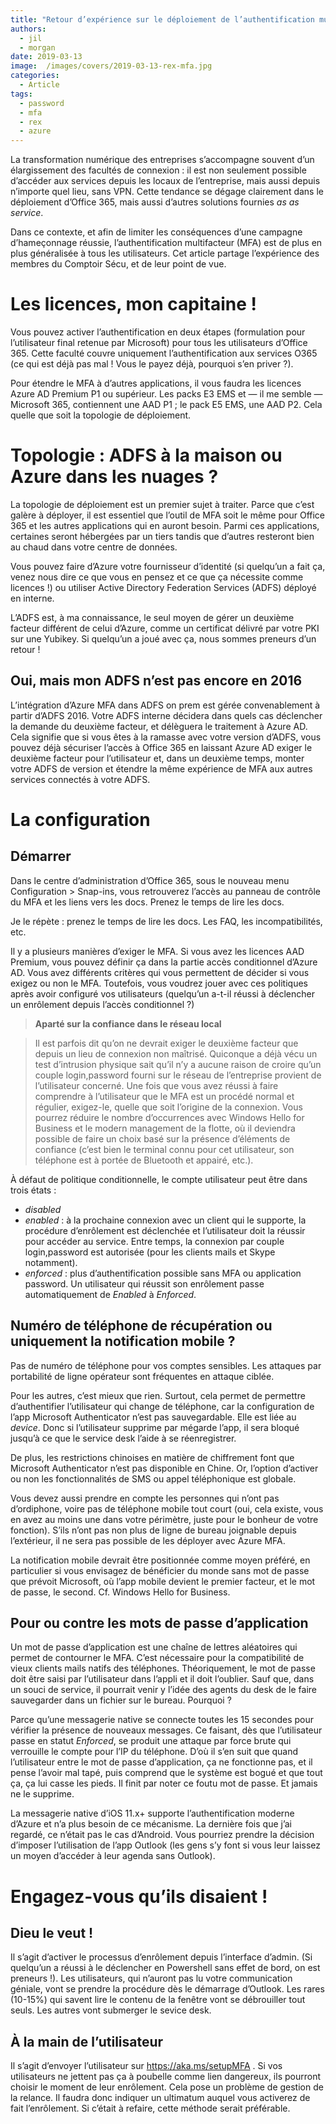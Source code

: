 ```yaml
---
title: "Retour d’expérience sur le déploiement de l’authentification multifacteur Microsoft en entreprise"
authors:
  - jil
  - morgan
date: 2019-03-13
image:  /images/covers/2019-03-13-rex-mfa.jpg
categories:
  - Article
tags:
  - password
  - mfa
  - rex
  - azure
---
```


La transformation numérique des entreprises s’accompagne souvent d’un élargissement des facultés de connexion : il est non seulement possible d’accéder aux services depuis les locaux de l’entreprise, mais aussi depuis n’importe quel lieu, sans VPN. Cette tendance se dégage clairement dans le déploiement d’Office 365, mais aussi d’autres solutions fournies *as as service*.

Dans ce contexte, et afin de limiter les conséquences d’une campagne d’hameçonnage réussie, l’authentification multifacteur (MFA) est de plus en plus généralisée à tous les utilisateurs. Cet article partage l’expérience des membres du Comptoir Sécu, et de leur point de vue.

# Les licences, mon capitaine !

Vous pouvez activer l’authentification en deux étapes (formulation pour l’utilisateur final retenue par Microsoft) pour tous les utilisateurs d’Office 365. Cette faculté couvre uniquement l’authentification aux services O365 (ce qui est déjà pas mal ! Vous le payez déjà, pourquoi s’en priver ?).

Pour étendre le MFA à d’autres applications, il vous faudra les licences Azure AD Premium P1 ou supérieur. Les packs E3 EMS et — il me semble — Microsoft 365, contiennent une AAD P1 ; le pack E5 EMS, une AAD P2. Cela quelle que soit la topologie de déploiement.

# Topologie : ADFS à la maison ou Azure dans les nuages ?

La topologie de déploiement est un premier sujet à traiter. Parce que c’est galère à déployer, il est essentiel que l’outil de MFA soit le même pour Office 365 et les autres applications qui en auront besoin. Parmi ces applications, certaines seront hébergées par un tiers tandis que d’autres resteront bien au chaud dans votre centre de données.

Vous pouvez faire d’Azure votre fournisseur d’identité (si quelqu’un a fait ça, venez nous dire ce que vous en pensez et ce que ça nécessite comme licences !) ou utiliser Active Directory Federation Services (ADFS) déployé en interne.

L’ADFS est, à ma connaissance, le seul moyen de gérer un deuxième facteur différent de celui d’Azure, comme un certificat délivré par votre PKI sur une Yubikey. Si quelqu’un a joué avec ça, nous sommes preneurs d’un retour !

## Oui, mais mon ADFS n’est pas encore en 2016

L’intégration d’Azure MFA dans ADFS on prem est gérée convenablement à partir d’ADFS 2016. Votre ADFS interne décidera dans quels cas déclencher la demande du deuxième facteur, et délèguera le traitement à Azure AD. Cela signifie que si vous êtes à la ramasse avec votre version d’ADFS, vous pouvez déjà sécuriser l’accès à Office 365 en laissant Azure AD exiger le deuxième facteur pour l’utilisateur et, dans un deuxième temps, monter votre ADFS de version et étendre la même expérience de MFA aux autres services connectés à votre ADFS.

# La configuration

## Démarrer

Dans le centre d’administration d’Office 365, sous le nouveau menu Configuration > Snap-ins, vous retrouverez l’accès au panneau de contrôle du MFA et les liens vers les docs. Prenez le temps de lire les docs.

Je le répète : prenez le temps de lire les docs. Les FAQ, les incompatibilités, etc.

Il y a plusieurs manières d’exiger le MFA. Si vous avez les licences AAD Premium, vous pouvez définir ça dans la partie accès conditionnel d’Azure AD. Vous avez différents critères qui vous permettent de décider si vous exigez ou non le MFA. Toutefois, vous voudrez jouer avec ces politiques après avoir configuré vos utilisateurs (quelqu’un a-t-il réussi à déclencher un enrôlement depuis l’accès conditionnel ?)

> **Aparté sur la confiance dans le réseau local**
	
> Il est parfois dit qu’on ne devrait exiger le deuxième facteur que depuis un lieu de connexion non maîtrisé. Quiconque a déjà vécu un test d’intrusion physique sait qu’il n’y a aucune raison de croire qu’un couple login,password fourni sur le réseau de l’entreprise provient de l’utilisateur concerné. Une fois que vous avez réussi à faire comprendre à l’utilisateur que le MFA est un procédé normal et régulier, exigez-le, quelle que soit l’origine de la connexion. Vous pourrez réduire le nombre d’occurrences avec Windows Hello for Business et le modern management de la flotte, où il deviendra possible de faire un choix basé sur la présence d’éléments de confiance (c’est bien le terminal connu pour cet utilisateur, son téléphone est à portée de Bluetooth et appairé, etc.).


À défaut de politique conditionnelle, le compte utilisateur peut être dans trois états :

 * *disabled*
 * *enabled* : à la prochaine connexion avec un client qui le supporte, la procédure d’enrôlement est déclenchée et l’utilisateur doit la réussir pour accéder au service. Entre temps, la connexion par couple login,password est autorisée (pour les clients mails et Skype notamment).
 * *enforced* : plus d’authentification possible sans MFA ou application password. Un utilisateur qui réussit son enrôlement passe automatiquement de *Enabled* à *Enforced*.

## Numéro de téléphone de récupération ou uniquement la notification mobile ?

Pas de numéro de téléphone pour vos comptes sensibles. Les attaques par portabilité de ligne opérateur sont fréquentes en attaque ciblée.

Pour les autres, c’est mieux que rien. Surtout, cela permet de permettre d’authentifier l’utilisateur qui change de téléphone, car la configuration de l’app Microsoft Authenticator n’est pas sauvegardable. Elle est liée au *device*. Donc si l’utilisateur supprime par mégarde l’app, il sera bloqué jusqu’à ce que le service desk l’aide à se réenregistrer.

De plus, les restrictions chinoises en matière de chiffrement font que  Microsoft Authenticator n’est pas disponible en Chine. Or, l’option d’activer ou non les fonctionnalités de SMS ou appel téléphonique est globale.

Vous devez aussi prendre en compte les personnes qui n’ont pas d’ordiphone, voire pas de téléphone mobile tout court (oui, cela existe, vous en avez au moins une dans votre périmètre, juste pour le bonheur de votre fonction). S’ils n’ont pas non plus de ligne de bureau joignable depuis l’extérieur, il ne sera pas possible de les déployer avec Azure MFA.

La notification mobile devrait être positionnée comme moyen préféré, en particulier si vous envisagez de bénéficier du monde sans mot de passe que prévoit Microsoft, où l’app mobile devient le premier facteur, et le mot de passe, le second. Cf. Windows Hello for Business.

## Pour ou contre les mots de passe d’application

Un mot de passe d’application est une chaîne de lettres aléatoires qui permet de contourner le MFA. C’est nécessaire pour la compatibilité de vieux clients mails natifs des téléphones. Théoriquement, le mot de passe doit être saisi par l’utilisateur dans l’appli et il doit l’oublier. Sauf que, dans un souci de service, il pourrait venir y l’idée des agents du desk de le faire sauvegarder dans un fichier sur le bureau. Pourquoi ?

Parce qu’une messagerie native se connecte toutes les 15 secondes pour vérifier la présence de nouveaux messages. Ce faisant, dès que l’utilisateur passe en statut *Enforced*, se produit une attaque par force brute qui verrouille le compte pour l’IP du téléphone. D’où il s’en suit que quand l’utilisateur entre le mot de passe d’application, ça ne fonctionne pas, et il pense l’avoir mal tapé, puis comprend que le système est bogué et que tout ça, ça lui casse les pieds. Il finit par noter ce foutu mot de passe. Et jamais ne le supprime. 

La messagerie native d’iOS 11.x+ supporte l’authentification moderne d’Azure et n’a plus besoin de ce mécanisme. La dernière fois que j’ai regardé, ce n’était pas le cas d’Android. Vous pourriez prendre la décision d’imposer l’utilisation de l’app Outlook (les gens s’y font si vous leur laissez un moyen d’accéder à leur agenda sans Outlook).

# Engagez-vous qu’ils disaient !

## Dieu le veut !

Il s’agit d’activer le processus d’enrôlement depuis l’interface d’admin. (Si quelqu’un a réussi à le déclencher en Powershell sans effet de bord, on est preneurs !). Les utilisateurs, qui n’auront pas lu votre communication géniale, vont se prendre la procédure dès le démarrage d’Outlook. Les rares (10-15%) qui savent lire le contenu de la fenêtre vont se débrouiller tout seuls. Les autres vont submerger le sevice desk.

## À la main de l’utilisateur

Il s’agit d’envoyer l’utilisateur sur https://aka.ms/setupMFA . Si vos utilisateurs ne jettent pas ça à poubelle comme lien dangereux, ils pourront choisir le moment de leur enrôlement. Cela pose un problème de gestion de la relance. Il faudra donc indiquer un ultimatum auquel vous activerez de fait l’enrôlement. Si c’était à refaire, cette méthode serait préférable.
